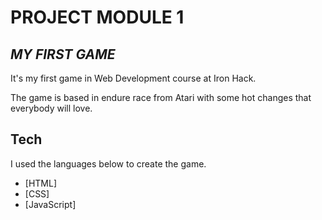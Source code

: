 # PROJECT MODULE 1
## _MY FIRST GAME_

It's my first game in Web Development course at Iron Hack.

The game is based in endure race from Atari with some hot changes that everybody will love.


## Tech

I used the languages below to create the game.

- [HTML] 
- [CSS] 
- [JavaScript]